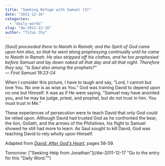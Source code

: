 ```yaml
---
title: "Seeking Refuge with Samuel (3)"
date: "2011-12-16"
categories: 
  - "daily-words"
slug: "dw-2011-12-16"
author: "Titus Chu"
---
```


_\[Saul\] proceeded there to Naioth in Ramah; and the Spirit of God came upon him also, so that he went along prophesying continually until he came to Naioth in Ramah. He also stripped off his clothes, and he too prophesied before Samuel and lay down naked all that day and all that night. Therefore they say, "Is Saul also among the prophets?"  
— First Samuel 19:23-24_

When I consider this picture, I have to laugh and say, “Lord, I cannot but love You. No one is as wise as You.” God was training David to depend upon no one but Himself. It was as if He were saying, “Samuel may have anointed you, and he may be judge, priest, and prophet, but do not trust in him. You must trust in Me.”

These experiences of persecution were to teach David that only God could be relied upon. Although David had trusted God as he confronted the bear, the lion, Goliath, and the armies of the Philistines, his flight to Samuel showed he still had more to learn. As Saul sought to kill David, God was teaching David to rely wholly upon Himself.

Adapted from _[David: After God's Heart,](/book-david "Go to the listing for this book.")_ pages 58-59.

Tomorrow: ["Seeking Help from Jonathan"](/dw-2011-12-17 "Go to the entry for this "Daily Word."")
